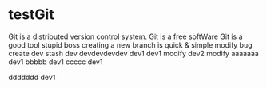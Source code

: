 # testGit
Git is a distributed version control system.
Git is a free softWare
Git is a good tool
stupid boss
creating a new branch is quick & simple
modify bug
create dev
stash dev
devdevdevdev
dev1
dev1 modify
dev2 modify
aaaaaaa dev1
bbbbb  dev1
ccccc dev1

ddddddd dev1
